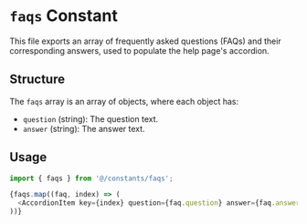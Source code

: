 # `faqs` Constant

This file exports an array of frequently asked questions (FAQs) and their corresponding answers, used to populate the help page's accordion.

## Structure

The `faqs` array is an array of objects, where each object has:

*   `question` (string): The question text.
*   `answer` (string): The answer text.

## Usage

```typescript
import { faqs } from '@/constants/faqs';

{faqs.map((faq, index) => (
  <AccordionItem key={index} question={faq.question} answer={faq.answer} />
))}
